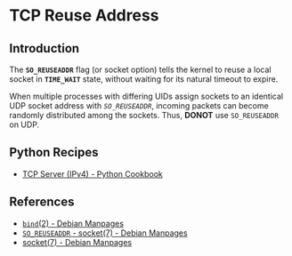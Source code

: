 # TCP Reuse Address

## Introduction

The **`SO_REUSEADDR`** flag (or socket option) tells the kernel to reuse a local socket in
**`TIME_WAIT`** state, without waiting for its natural timeout to expire.

When multiple processes with differing UIDs assign sockets to an identical UDP socket address with *`SO_REUSEADDR`*,
incoming packets can become randomly distributed among the sockets.
Thus, **DONOT** use `SO_REUSEADDR` on UDP.

## Python Recipes

- [TCP Server (IPv4) - Python Cookbook](https://leven-cn.github.io/python-cookbook/cookbook/core/net/tcp_server_ipv4)

## References

- [`bind`(2) - Debian Manpages](https://manpages.debian.org/bookworm/manpages-dev/bind.2.en.html)
- [`SO_REUSEADDR` - socket(7) - Debian Manpages](https://manpages.debian.org/bookworm/manpages/socket.7.en.html#SO_REUSEADDR)
- [socket(7) - Debian Manpages](https://manpages.debian.org/bookworm/manpages/socket.7.en.html)
